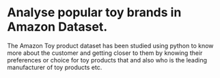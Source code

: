 # Analyse popular toy brands in Amazon Dataset.
The Amazon Toy product dataset has been studied using python to know more about the customer and getting closer to them by
knowing their preferences or choice for toy products that and also who is the leading manufacturer of toy products etc. 
